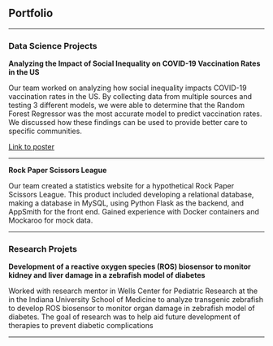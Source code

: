 ## Portfolio
---

### Data Science Projects

**Analyzing the Impact of Social Inequality on COVID-19 Vaccination Rates in the US**

[//]: # (<img src="images/dummy_thumbnail.jpg?raw=true"/>)

Our team worked on analyzing how social inequality impacts COVID-19 vaccination rates in the US. By collecting data from multiple sources and testing 3 different models, we were able to determine that the Random Forest Regressor was the most accurate model to predict vaccination rates. We discussed how these findings can be used to provide better care to specific communities.

[Link to poster](/pdf/DS3000FinalProject.pdf)

---
**Rock Paper Scissors League**

Our team created a statistics website for a hypothetical Rock Paper Scissors League. This product included developing a relational database, making a database in MySQL, using Python Flask as the backend, and AppSmith for the front end. Gained experience with Docker containers and Mockaroo for mock data.

---
### Research Projets
**Development of a reactive oxygen species (ROS) biosensor to monitor kidney and liver damage in a zebrafish model of diabetes** 

Worked with research mentor in Wells Center for Pediatric Research at the in the Indiana University School of Medicine to analyze transgenic zebrafish to develop ROS biosensor to monitor organ damage in zebrafish model of diabetes. The goal of research was to help aid future development of therapies to prevent diabetic complications

---
